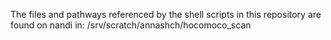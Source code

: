 The files and pathways referenced by the shell scripts in this repository are found on nandi in:
/srv/scratch/annashch/hocomoco_scan

